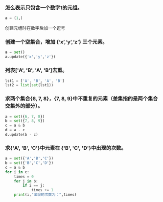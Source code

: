 ### 怎么表示只包含⼀个数字1的元组。

```python
a = (1,)
```

创建元组时在数字后加一个逗号

### 创建一个空集合，增加 {‘x’,‘y’,‘z’} 三个元素。

```python
a = set()
a.update({'x','y','z'})
```



### 列表['A', 'B', 'A', 'B']去重。

```python
lst1 = ['A', 'B', 'A', 'B']
lst2 = list(set(lst1))
```



### 求两个集合{6, 7, 8}，{7, 8, 9}中不重复的元素（差集指的是两个集合交集外的部分）。

```python
a = set({6, 7, 8})
b = set({7, 8, 9})
c = a & b
d = a - c
d.update(b - c)
```



### 求{'A', 'B', 'C'}中元素在 {'B', 'C', 'D'}中出现的次数。

```python
a = set({'A','B','C'})
b = set({'B','C','D'})
c = a & b
for i in c:
    times = 0
    for j in b:
        if i == j:
            times += 1
    print(i,"出现的次数为：",times)
```

